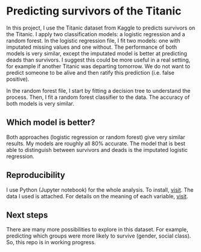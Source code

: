 # Predicting survivors of the Titanic

In this project, I use the Titanic dataset from Kaggle to predicts survivors on the Titanic. I apply two classification models: a logistic regression and a random forest. In the logistic regression file, I fit two models: one with imputated missing values and one without. The performance of both models is very similar, except the imputated model is better at predicting deads than survivors. I suggest this could be more useful in a real setting, for example if another Titanic was departing tomorrow. We do not want to predict someone to be alive and then ratify this prediction (i.e. false positive).


In the random forest file, I start by fitting a decision tree to understand the process. Then, I fit a random forest classifier to the data. The accuracy of both models is very similar.

 
## Which model is better?

Both approaches (logistic regression or random forest) give very similar results. My models are roughly all 80% accurate. The model that is best able to distinguish between survivors and deads is the imputated logistic regression.
 

## Reproducibility

I use Python (Jupyter notebook) for the whole analysis. To install, <a href="https://jupyter.readthedocs.io/en/latest/install.html">visit</a>.
The data I used is attached. For details on the meaning of each variable, <a href="https://www.kaggle.com/c/titanic/data">visit</a>.

 
## Next steps

There are many more possibilities to explore in this dataset. For example, predicting which groups were more likely to survive (gender, social class). So, this repo is in working progress.
